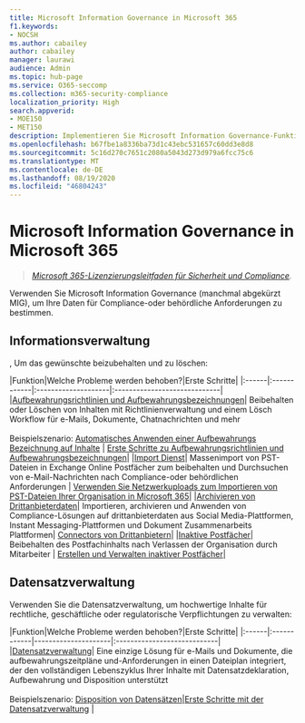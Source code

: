 ```yaml
---
title: Microsoft Information Governance in Microsoft 365
f1.keywords:
- NOCSH
ms.author: cabailey
author: cabailey
manager: laurawi
audience: Admin
ms.topic: hub-page
ms.service: O365-seccomp
ms.collection: m365-security-compliance
localization_priority: High
search.appverid:
- MOE150
- MET150
description: Implementieren Sie Microsoft Information Governance-Funktionen in Microsoft 365, um Ihre Daten für Compliance-oder behördliche Anforderungen zu bestimmen.
ms.openlocfilehash: b67fbe1a8336ba73d1c43ebc531657c60dd3e8d8
ms.sourcegitcommit: 5c16d270c7651c2080a5043d273d979a6fcc75c6
ms.translationtype: MT
ms.contentlocale: de-DE
ms.lasthandoff: 08/19/2020
ms.locfileid: "46804243"
---
```

# <a name="microsoft-information-governance-in-microsoft-365"></a>Microsoft Information Governance in Microsoft 365

>*[Microsoft 365-Lizenzierungsleitfaden für Sicherheit und Compliance](https://aka.ms/ComplianceSD).*

Verwenden Sie Microsoft Information Governance (manchmal abgekürzt MIG), um Ihre Daten für Compliance-oder behördliche Anforderungen zu bestimmen.

## <a name="information-governance"></a>Informationsverwaltung

, Um das gewünschte beizubehalten und zu löschen:
 
|Funktion|Welche Probleme werden behoben?|Erste Schritte|
|:------|:------------|:--------------------|:-----------------------------|
|[Aufbewahrungsrichtlinien und Aufbewahrungsbezeichnungen](retention.md)| Beibehalten oder Löschen von Inhalten mit Richtlinienverwaltung und einem Lösch Workflow für e-Mails, Dokumente, Chatnachrichten und mehr <br /><br />Beispielszenario: [Automatisches Anwenden einer Aufbewahrungs Bezeichnung auf Inhalte](apply-retention-labels-automatically.md) | [Erste Schritte zu Aufbewahrungsrichtlinien und Aufbewahrungsbezeichnungen](get-started-with-retention.md)|
|[Import Dienst](importing-pst-files-to-office-365.md)| Massenimport von PST-Dateien in Exchange Online Postfächer zum beibehalten und Durchsuchen von e-Mail-Nachrichten nach Compliance-oder behördlichen Anforderungen | [Verwenden Sie Netzwerkuploads zum Importieren von PST-Dateien Ihrer Organisation in Microsoft 365](use-network-upload-to-import-pst-files.md)|
|[Archivieren von Drittanbieterdaten](archiving-third-party-data.md)| Importieren, archivieren und Anwenden von Compliance-Lösungen auf drittanbieterdaten aus Social Media-Plattformen, Instant Messaging-Plattformen und Dokument Zusammenarbeits Plattformen| [Connectors von Drittanbietern](archiving-third-party-data.md#third-party-data-connectors)|
|[Inaktive Postfächer](inactive-mailboxes-in-office-365.md)| Beibehalten des Postfachinhalts nach Verlassen der Organisation durch Mitarbeiter | [Erstellen und Verwalten inaktiver Postfächer](create-and-manage-inactive-mailboxes.md)|

## <a name="records-management"></a>Datensatzverwaltung

Verwenden Sie die Datensatzverwaltung, um hochwertige Inhalte für rechtliche, geschäftliche oder regulatorische Verpflichtungen zu verwalten:

|Funktion|Welche Probleme werden behoben?|Erste Schritte|
|:------|:------------|---------------------|:----------------------------|
|[Datensatzverwaltung](records-management.md)| Eine einzige Lösung für e-Mails und Dokumente, die aufbewahrungszeitpläne und-Anforderungen in einen Dateiplan integriert, der den vollständigen Lebenszyklus Ihrer Inhalte mit Datensatzdeklaration, Aufbewahrung und Disposition unterstützt <br /><br />Beispielszenario: [Disposition von Datensätzen](disposition.md#disposition-of-records)|[Erste Schritte mit der Datensatzverwaltung](get-started-with-records-management.md) |

